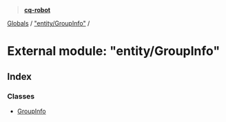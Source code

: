 > **[cq-robot](../README.md)**

[Globals](../globals.md) / ["entity/GroupInfo"](_entity_groupinfo_.md) /

# External module: "entity/GroupInfo"

## Index

### Classes

* [GroupInfo](../classes/_entity_groupinfo_.groupinfo.md)